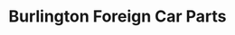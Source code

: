 ---
title: "Burlington Foreign Car Parts"
url: /white-river-junction/burlington-foreign-car-parts/
shop: Autoteile
---